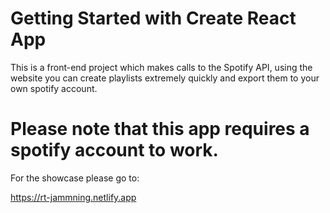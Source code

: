 # Getting Started with Create React App

This is a front-end project which makes calls to the Spotify API, using the website you can create playlists extremely quickly and export them to your own spotify account. 

# Please note that this app requires a spotify account to work.

For the showcase please go to:

https://rt-jammning.netlify.app

